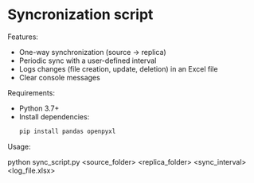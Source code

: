 ﻿# Syncronization script
 
Features:
- One-way synchronization (source → replica)  
- Periodic sync with a user-defined interval  
- Logs changes (file creation, update, deletion) in an Excel file  
- Clear console messages  

Requirements: 
- Python 3.7+  
- Install dependencies:  
  ```sh
  pip install pandas openpyxl

Usage:
 
 python sync_script.py <source_folder> <replica_folder> <sync_interval> <log_file.xlsx>
